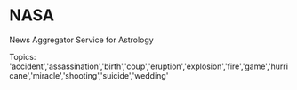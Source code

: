 # NASA
News Aggregator Service for Astrology

Topics:
'accident','assassination','birth','coup','eruption','explosion','fire','game','hurricane','miracle','shooting','suicide','wedding'
